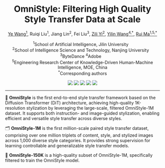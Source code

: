 <h1 align="center"><strong>OmniStyle: Filtering High Quality Style Transfer Data at Scale</strong></h1>

<p align="center">
  <a href="https://wangyephd.github.io/">Ye Wang<sup>1</sup></a>,
  Ruiqi Liu<sup>1</sup>,
  Jiang Lin<sup>2</sup>,
  Fei Liu<sup>3</sup>,
  <a href="https://is.nju.edu.cn/yzl_en/main.htm">Zili Yi<sup>2</sup></a>,
  <a href="https://yilinwang.org/">Yilin Wang<sup>4,*</sup></a>,
  <a href="https://ruim-jlu.github.io/#about">Rui Ma<sup>1,5,*</sup></a>
</p>

<p align="center">
  <sup>1</sup>School of Artificial Intelligence, Jilin University &nbsp;&nbsp; <br>
  <sup>2</sup>School of Intelligence Science and Technology, Nanjing University &nbsp;&nbsp; <br>
  <sup>3</sup>ByteDance 
  <sup>4</sup>Adobe &nbsp;&nbsp; <br>
  <sup>5</sup>Engineering Research Center of Knowledge-Driven Human-Machine Intelligence, MOE, China<br>
  <sup>*</sup>Corresponding authors
</p>

<p align="center">
  <img src="https://img.shields.io/badge/Project-OmniStyle-blue?style=flat-square"/>
  <img src="https://img.shields.io/badge/Paper-arXiv-green?style=flat-square"/>
  <img src="https://img.shields.io/badge/Dataset-Open-orange?style=flat-square"/>
  <img src="https://img.shields.io/badge/HuggingFace-Model-yellow?style=flat-square"/>
  <img src="https://img.shields.io/github/stars/your_org/omnistyle?style=social"/>
</p>

---

🤖 **OmniStyle** is the first end-to-end style transfer framework based on the Diffusion Transformer (DiT) architecture, achieving high-quality 1K-resolution stylization by leveraging the large-scale, filtered OmniStyle-1M dataset. It supports both instruction- and image-guided stylization, enabling efficient and versatile style transfer across diverse styles. 

🗂️ **OmniStyle-1M** is the first million-scale paired style transfer dataset, comprising over one million triplets of content, style, and stylized images across 1,000 diverse style categories. It provides strong supervision for learning controllable and generalizable style transfer models. 

🧪 **OmniStyle-150K** is a high-quality subset of OmniStyle-1M, specifically filtered to train the OmniStyle model.

